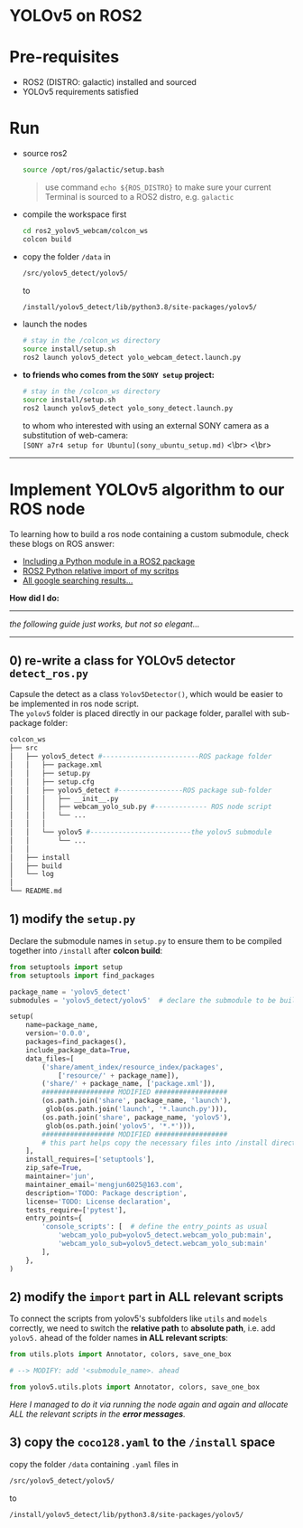 # YOLOv5 on ROS2
# Pre-requisites
- ROS2 (DISTRO: galactic) installed and sourced
- YOLOv5 requirements satisfied
# Run
- source ros2
    ```bash
    source /opt/ros/galactic/setup.bash
    ```
    > use command `echo ${ROS_DISTRO}` to make sure your current Terminal is sourced to a ROS2 distro, e.g. `galactic`
- compile the workspace first  
    ```bash
    cd ros2_yolov5_webcam/colcon_ws
    colcon build
    ```
- copy the folder `/data` in
    ```bash
    /src/yolov5_detect/yolov5/
    ```
    to
    ```bash
    /install/yolov5_detect/lib/python3.8/site-packages/yolov5/
    ```
- launch the nodes  
    ```bash
    # stay in the /colcon_ws directory
    source install/setup.sh
    ros2 launch yolov5_detect yolo_webcam_detect.launch.py
    ```
- **to friends who comes from the `SONY setup` project:**
    ```bash
    # stay in the /colcon_ws directory
    source install/setup.sh
    ros2 launch yolov5_detect yolo_sony_detect.launch.py
    ```
    to whom who interested with using an external SONY camera as a substitution of web-camera:  
    `[SONY a7r4 setup for Ubuntu](sony_ubuntu_setup.md)`
<\br>
<\br>
***
# Implement YOLOv5 algorithm to our ROS node
To learning how to build a ros node containing a custom submodule, check these blogs on ROS answer:  
- [Including a Python module in a ROS2 package](https://answers.ros.org/question/367793/including-a-python-module-in-a-ros2-package/)  
- [ROS2 Python relative import of my scritps](https://answers.ros.org/question/349790/ros2-python-relative-import-of-my-scritps/)  
- [All google searching results...](https://www.google.com/search?q=submodules+in+setup.py+ros2&client=ubuntu&hs=0q9&channel=fs&sxsrf=ALiCzsacZQxK4_Va23YuXsC5pibK9ZZAMw%3A1666093937039&ei=cZNOY8P5AcPEkwW1o6f4CQ&ved=0ahUKEwiD9p3K2-n6AhVD4qQKHbXRCZ8Q4dUDCA4&uact=5&oq=submodules+in+setup.py+ros2&gs_lcp=Cgdnd3Mtd2l6EAMyBQgAEKIEOgoIABBHENYEELADOg0IABDkAhDWBBCwAxgBOggIABAIEAcQHjoFCAAQhgM6CAghEMMEEKABSgQITRgBSgQIQRgASgQIRhgBUPIGWLSaAmDJnAJoAnABeACAAbwCiAGoDZIBBzEuOS4wLjGYAQCgAQGgAQLIAQ3AAQHaAQYIARABGAk&sclient=gws-wiz)

**How did I do:** 
***
*the following guide just works, but not so elegant...*
*** 
## 0) re-write a class for YOLOv5 detector `detect_ros.py`
Capsule the detect as a class `Yolov5Detector()`, which would be easier to be implemented in ros node script.  
The `yolov5` folder is placed directly in our package folder, parallel with sub-package folder:
```bash
colcon_ws
├── src
│   ├── yolov5_detect #------------------------ROS package folder
│   │   ├── package.xml
│   │   ├── setup.py
│   │   ├── setup.cfg
│   │   ├── yolov5_detect #----------------ROS package sub-folder
│   │   │   ├── __init__.py
│   │   │   ├── webcam_yolo_sub.py #------------- ROS node script
│   │   │   └── ...
│   │   │
│   │   └── yolov5 #-------------------------the yolov5 submodule
│   │       └── ...
│   │
│   ├── install
│   ├── build
│   └── log
│
└── README.md
```
## 1) modify the `setup.py`
Declare the submodule names in `setup.py` to ensure them to be compiled together into `/install` after **colcon build**:
```python
from setuptools import setup
from setuptools import find_packages

package_name = 'yolov5_detect'
submodules = 'yolov5_detect/yolov5'  # declare the submodule to be build

setup(
    name=package_name,
    version='0.0.0',
    packages=find_packages(),
    include_package_data=True,
    data_files=[
        ('share/ament_index/resource_index/packages',
            ['resource/' + package_name]),
        ('share/' + package_name, ['package.xml']),
        ################## MODIFIED ##################
        (os.path.join('share', package_name, 'launch'),
         glob(os.path.join('launch', '*.launch.py'))),
        (os.path.join('share', package_name, 'yolov5'),
         glob(os.path.join('yolov5', '*.*'))),
        ################## MODIFIED ##################
        # this part helps copy the necessary files into /install directory
    ],
    install_requires=['setuptools'],
    zip_safe=True,
    maintainer='jun',
    maintainer_email='mengjun6025@163.com',
    description='TODO: Package description',
    license='TODO: License declaration',
    tests_require=['pytest'],
    entry_points={
        'console_scripts': [  # define the entry_points as usual
            'webcam_yolo_pub=yolov5_detect.webcam_yolo_pub:main',
            'webcam_yolo_sub=yolov5_detect.webcam_yolo_sub:main'
        ],
    },
)
```
## 2) modify the `import` part in ALL relevant scripts
To connect the scripts from yolov5's subfolders like `utils` and `models` correctly, we need to switch the **relative path** to **absolute path**, i.e. add `yolov5.` ahead of the folder names **in ALL relevant scripts**:
```python
from utils.plots import Annotator, colors, save_one_box

# --> MODIFY: add '<submodule_name>. ahead

from yolov5.utils.plots import Annotator, colors, save_one_box
```
*Here I managed to do it via running the node again and again and allocate ALL the relevant scripts in the **error messages**.*
## 3) copy the `coco128.yaml` to the `/install` space
copy the folder `/data` containing `.yaml` files in
```bash
/src/yolov5_detect/yolov5/
```
to
```bash
/install/yolov5_detect/lib/python3.8/site-packages/yolov5/
```
